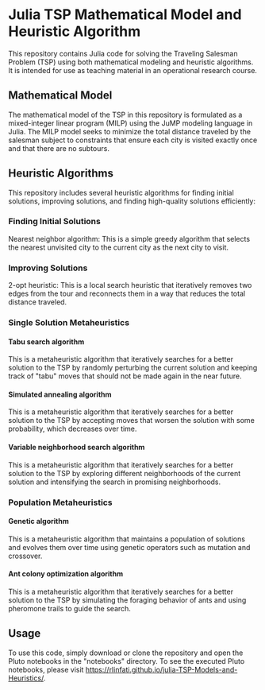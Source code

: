 # Julia TSP Mathematical Model and Heuristic Algorithm

This repository contains Julia code for solving the Traveling Salesman Problem (TSP) using both mathematical modeling and heuristic algorithms. It is intended for use as teaching material in an operational research course.

## Mathematical Model
The mathematical model of the TSP in this repository is formulated as a mixed-integer linear program (MILP) using the JuMP modeling language in Julia. The MILP model seeks to minimize the total distance traveled by the salesman subject to constraints that ensure each city is visited exactly once and that there are no subtours.

## Heuristic Algorithms
This repository includes several heuristic algorithms for finding initial solutions, improving solutions, and finding high-quality solutions efficiently:

### Finding Initial Solutions
Nearest neighbor algorithm: This is a simple greedy algorithm that selects the nearest unvisited city to the current city as the next city to visit.

### Improving Solutions
2-opt heuristic: This is a local search heuristic that iteratively removes two edges from the tour and reconnects them in a way that reduces the total distance traveled.

### Single Solution Metaheuristics

#### Tabu search algorithm
This is a metaheuristic algorithm that iteratively searches for a better solution to the TSP by randomly perturbing the current solution and keeping track of "tabu" moves that should not be made again in the near future.
#### Simulated annealing algorithm
This is a metaheuristic algorithm that iteratively searches for a better solution to the TSP by accepting moves that worsen the solution with some probability, which decreases over time.
#### Variable neighborhood search algorithm
This is a metaheuristic algorithm that iteratively searches for a better solution to the TSP by exploring different neighborhoods of the current solution and intensifying the search in promising neighborhoods.

### Population Metaheuristics
#### Genetic algorithm
This is a metaheuristic algorithm that maintains a population of solutions and evolves them over time using genetic operators such as mutation and crossover.
#### Ant colony optimization algorithm
This is a metaheuristic algorithm that iteratively searches for a better solution to the TSP by simulating the foraging behavior of ants and using pheromone trails to guide the search.

## Usage
To use this code, simply download or clone the repository and open the Pluto notebooks in the "notebooks" directory.
To see the executed Pluto notebooks, please visit https://rlinfati.github.io/julia-TSP-Models-and-Heuristics/.
